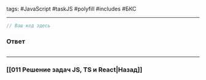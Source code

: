 tags: #JavaScript #taskJS #polyfill #includes #БКС 
___

```js
// Ваш код здесь
```

### Ответ

```js

```

___
### [[011 Решение задач JS, TS и React|Назад]]